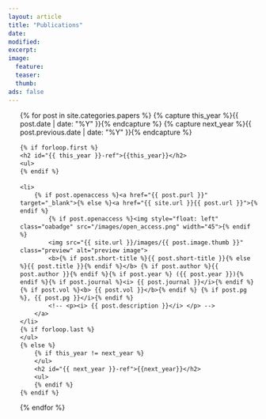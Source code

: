 ```yaml
---
layout: article
title: "Publications"
date:
modified:
excerpt:
image:
  feature:
  teaser:
  thumb:
ads: false
---
```


<!-- {% assign count = '0' %}
{% assign idx = '0' %}
{% for post in site.categories.papers reversed %}
        {% capture count %}{{ count | plus: '1' }}{% endcapture %}
        {% if post.url == page.url %}
            {% capture idx %}{{count}}{% endcapture %}
        {% endif %}
{% endfor %} -->

<ul class="unstyled-list">
<!-- {% assign count = '0' %} -->

{% for post in site.categories.papers %}
  {% capture this_year %}{{ post.date | date: "%Y" }}{% endcapture %}
  {% capture next_year %}{{ post.previous.date | date: "%Y" }}{% endcapture %}

    {% if forloop.first %}
    <h2 id="{{ this_year }}-ref">{{this_year}}</h2>
    <ul>
    {% endif %}

    <li>
        {% if post.openaccess %}<a href="{{ post.purl }}" target="_blank">{% else %}<a href="{{ site.url }}{{ post.url }}">{% endif %}
            {% if post.openaccess %}<img style="float: left" class="oabadge" src="/images/open_access.png" width="45">{% endif %}
            <img src="{{ site.url }}/images/{{ post.image.thumb }}" class="preview" alt="preview image">
            <b>{% if post.short-title %}{{ post.short-title }}{% else %}{{ post.title }}{% endif %}</b> {% if post.author %}{{ post.author }}{% endif %}{% if post.year %} ({{ post.year }}){% endif %}{% if post.journal %}<i> {{ post.journal }}</i>{% endif %}{% if post.vol %}<b> {{ post.vol }}</b>{% endif %} {% if post.pg %}, {{ post.pg }}</i>{% endif %}
            <!-- <p><i> {{ post.description }}</i> </p> -->
        </a>
    </li>
    {% if forloop.last %}
    </ul>
    {% else %}
        {% if this_year != next_year %}
        </ul>
        <h2 id="{{ next_year }}-ref">{{next_year}}</h2>
        <ul>
        {% endif %}
    {% endif %}
{% endfor %}
</ul>

